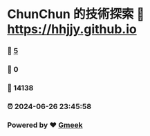 # ChunChun 的技術探索 :link: https://hhjjy.github.io 
### :page_facing_up: [5](https://hhjjy.github.io/tag.html) 
### :speech_balloon: 0 
### :hibiscus: 14138 
### :alarm_clock: 2024-06-26 23:45:58 
### Powered by :heart: [Gmeek](https://github.com/Meekdai/Gmeek)
